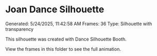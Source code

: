 # Joan Dance Silhouette
Generated: 5/24/2025, 11:42:58 AM
Frames: 36
Type: Silhouette with transparency
    
This silhouette was created with Dance Silhouette Booth.
    
View the frames in this folder to see the full animation.
